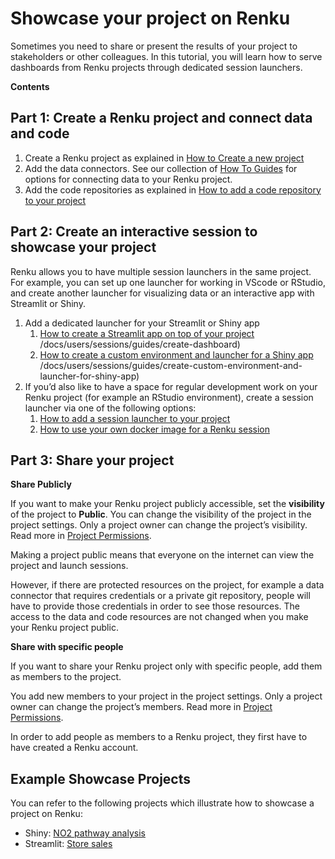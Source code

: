 # Showcase your project on Renku

Sometimes you need to share or present the results of your project to stakeholders or other colleagues. In this tutorial, you will learn how to serve dashboards from Renku projects through dedicated session launchers. 

**Contents**

## Part 1: Create a Renku project and connect data and code

1. Create a Renku project as explained in [How to Create a new project](/docs/users/projects/guides/create-a-project)
2. Add the data connectors. See our collection of [How To Guides](/docs/users/data/guides/connect-data/) for options for connecting data to your Renku project.
3. Add the code repositories as explained in [How to add a code repository to your project](/docs/users/code/guides/add-code-repository-to-project) 

## Part 2: Create an interactive session to showcase your project

Renku allows you to have multiple session launchers in the same project. For example, you can set up one launcher for working in VScode or RStudio, and create another launcher for visualizing data or an interactive app with Streamlit or Shiny.

1. Add a dedicated launcher for your Streamlit or Shiny app
    1. [How to create a Streamlit app on top of your project](/) /docs/users/sessions/guides/create-dashboard)
    2. [How to create a custom environment and launcher for a Shiny app](/) /docs/users/sessions/guides/create-custom-environment-and-launcher-for-shiny-app)
2. If you’d also like to have a space for regular development work on your Renku project (for example an RStudio environment), create a session launcher via one of the following options:
    1. [How to add a session launcher to your project](/docs/users/sessions/guides/add-session-launcher-to-project)
    2. [How to use your own docker image for a Renku session](/docs/users/sessions/guides/use-your-own-docker-image-for-renku-session)

## Part 3: Share your project

**Share Publicly**

If you want to make your Renku project publicly accessible, set the **visibility** of the project to **Public**. You can change the visibility of the project in the project settings. Only a project owner can change the project’s visibility. Read more in [Project Permissions](/docs/users/collaboration/permissions#project-permissions). 

Making a project public means that everyone on the internet can view the project and launch sessions. 

However, if there are protected resources on the project, for example a data connector that requires credentials or a private git repository, people will have to provide those credentials in order to see those resources. The access to the data and code resources are not changed when you make your Renku project public.

**Share with specific people**

If you want to share your Renku project only with specific people, add them as members to the project. 

You add new members to your project in the project settings. Only a project owner can change the project’s members. Read more in [Project Permissions](/docs/users/collaboration/permissions#project-permissions). 

In order to add people as members to a Renku project, they first have to have created a Renku account. 

## Example Showcase Projects

You can refer to the following projects which illustrate how to showcase a project on Renku:

- Shiny: [NO2 pathway analysis](https://renkulab.io/p/renku-team/n2o-pathway-analysis)
- Streamlit: [Store sales](https://renkulab.io/p/sdsc-renku-research/sales-streamlit)
